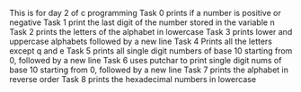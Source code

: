 This is for day 2 of c programming
Task 0 prints if a number is positive or negative
Task 1 print the last digit of the number stored in the variable n
Task 2 prints the letters of the alphabet in lowercase
Task 3 prints lower and uppercase alphabets followed by a new line 
Task 4 Prints all the letters except q and e
Task 5 prints all single digit numbers of base 10 starting from 0, followed by a new line
Task 6 uses putchar to print single digit nums of base 10 starting from 0, followed by a new line
Task 7 prints the alphabet in reverse order
Task 8 prints the hexadecimal numbers in lowercase
